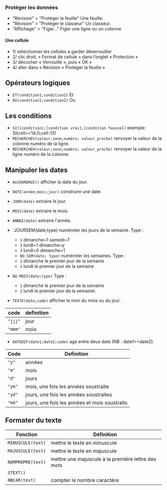 ### Protéger les données

* "Révision" > "Protéger la feuille" Une feuille.
* "Révision" > "Protéger le classeur" Un classeur.
* "Affichage" > "Figer..." Figer une ligne ou un colonne

#### Une cellule

* 1/ sélectionner les cellules a garder déverrouiller
* 2/ clic droit, « Format de cellule » dans l’onglet « Protection »
* 3/ décocher « Verrouillé », puis « OK »
* 4/ aller dans « Révision » Protéger la feuille »

## Opérateurs logiques

* `ET(condition1;condition2)` Et
* `OU(condition1;condition2)` Ou

## Les conditions

* `SI([condition];[condition vrai];[condition fausse])` exemple: SI(cell=<14;0;cell-13)
* `RECHERCHEV(valeur;zone;numéro; valeur_proche)` renvoyer la valeur de la colonne numéro de la ligne.
* `RECHERCHEH(valeur;zone;numéro; valeur_proche)` renvoyer la valeur de la ligne numéro de la colonne.

## Manipuler les dates

* `AUJOURDHUI()` afficher la date du jour.
* `DATE(année;mois;jour)` construire une date.
* `JOUR(date)` extraire le jour.
* `MOIS(date)` extraire le mois.
* `ANNEE(date)` extraire l'année.
* `JOURSEM(date;type) numéroter les jours de la semaine.
Type :
  * `1` dimanche=1 samedi=7
  * `2` lundi=1 dimanche=y
  * `3` lundi=0 dimanche=1
  * `NO.SEM(date; type)` numéroter les semaines. Type :
  * `1` dimanche le premier jour de la semaine
  * `2` lundi le premier jour de la semaine

* `NO.MOIS(date;type)`
Type :
  * `1` dimanche le premier jour de la semaine
  * `2` lundi le premier jour de la semaine\
 
 * `TEXTE(date;code)` afficher le nom du mois ou du jour.

| code | definition |
|---|---|
| `"jjj"` | jour |
| `"mmm"` | mois |

* `DATEDIF(date1;date2;code)` age entre deux date (NB : date1=<date2).

| Code | Definition|
|---|---|
| `"y"` | années |
| `"m"` | mois |
| `"d"` | jours |
| `"ym"` | mois, une fois les années soustraite |
| `"yd"` | jours, une fois les années soustraites |
| `"md"` | jours, une fois les années et mois soustraits |

## Formater du texte

| Fonction | Définition |
|---|---|
| `MINUSCULE(text)` | mettre le texte en minuscule |
| `MAJUSCULE(test)` | mettre le texte en majuscule |
| `NOMPROPRE(text)` | mettre une majuscule à la première lettre des mots |
| `STEXT()` | |
| `NBCAR(text)` | compter le nombre caractère |
